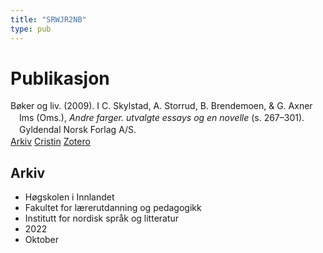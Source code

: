```yaml
---
title: "SRWJR2NB"
type: pub
---
```

<h1>Publikasjon</h1>
<article id="csl-bib-container-SRWJR2NB" class="csl-bib-container">
  <div class="csl-bib-body" style="line-height: 1.35; padding-left: 1em; text-indent:-1em;">
  <div class="csl-entry">B&#xF8;ker og liv. (2009). I C. Skylstad, A. Storrud, B. Brendemoen, &amp; G. Axner Ims (Oms.), <i>Andre farger. utvalgte essays og en novelle</i> (s. 267&#x2013;301). Gyldendal Norsk Forlag A/S.</div>
</div>
  <div class="csl-bib-buttons">
    <a href="#taxonomy-article-SRWJR2NB" class="csl-bib-button">Arkiv</a>
    <a href alt="Cristin URL" class="csl-bib-button">Cristin</a>
    <a href alt="Zotero URL" class="csl-bib-button">Zotero</a>
  </div>
  <div id="csl-bib-meta-container-SRWJR2NB"></div>
</article>
<div id="csl-bib-meta-SRWJR2NB" class="csl-bib-meta">
  <article id="taxonomy-article-SRWJR2NB" class="taxonomy-article">
    <h1>Arkiv</h1>
    <ul>
      <li>Høgskolen i Innlandet</li>
      <li>Fakultet for lærerutdanning og pedagogikk</li>
      <li>Institutt for nordisk språk og litteratur</li>
      <li>2022</li>
      <li>Oktober</li>
    </ul>
  </article>
</div>

